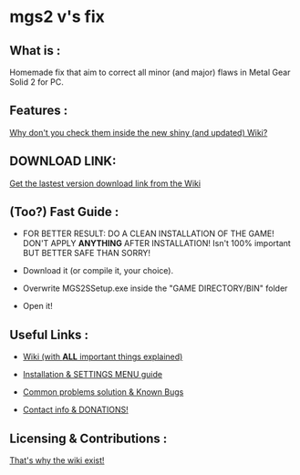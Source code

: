 ﻿mgs2 v's fix
=========================================

What is :
-------------------

Homemade fix that aim to correct all minor (and major) flaws in Metal Gear Solid 2 for PC.

Features :
-------------------

[Why don't you check them inside the new shiny (and updated) Wiki?](https://github.com/VFansss/mgs2-v-s-fix/wiki)

DOWNLOAD LINK:
-------------------

[Get the lastest version download link from the Wiki](https://github.com/VFansss/mgs2-v-s-fix/wiki)

(Too?) Fast Guide :
-------------------

- FOR BETTER RESULT: DO A CLEAN INSTALLATION OF THE GAME! DON'T APPLY **ANYTHING** AFTER INSTALLATION!
Isn't 100% important BUT BETTER SAFE THAN SORRY!

- Download it (or compile it, your choice).
- Overwrite MGS2SSetup.exe inside the "GAME DIRECTORY/BIN" folder
- Open it!

Useful Links :
-------------------

* [Wiki (with **ALL** important things explained)](https://github.com/VFansss/mgs2-v-s-fix/wiki/home)

* [Installation & SETTINGS MENU guide](https://github.com/VFansss/mgs2-v-s-fix/wiki/Downloading-&-Installing)

* [Common problems solution & Known Bugs](https://github.com/VFansss/mgs2-v-s-fix/wiki/Troubleshooting-&-Debug-mode)

* [Contact info & DONATIONS!](https://github.com/VFansss/mgs2-v-s-fix/wiki/Contacts)

Licensing & Contributions  :
-------------------

[That's why the wiki exist!](https://github.com/VFansss/mgs2-v-s-fix/wiki/Licensing)
